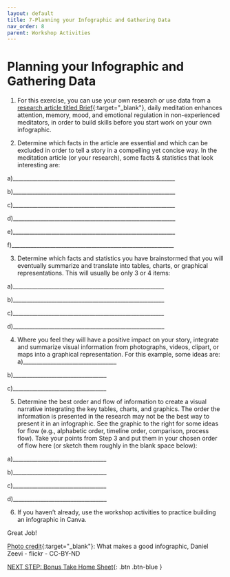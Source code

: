 ```yaml
---
layout: default
title: 7-Planning your Infographic and Gathering Data
nav_order: 8
parent: Workshop Activities
---
```

# Planning your Infographic and Gathering Data
1. For this exercise, you can use your own research or use data from a [research article titled Brief](bit.ly/dsc-infographic-meditate){:target="_blank"}, daily meditation enhances attention, memory, mood, and emotional regulation in non-experienced meditators, in order to build skills before you start work on your own infographic.


2. Determine which facts in the article are essential and which can be excluded in order to tell a story in a compelling yet concise way. In the meditation article (or your research), some facts & statistics that look interesting are: 
  
a)___________________________________________________________


b)___________________________________________________________

c)___________________________________________________________


d)___________________________________________________________


e)___________________________________________________________


f)___________________________________________________________

3. Determine which facts and statistics you have brainstormed that you will eventually summarize and translate into tables, charts, or graphical representations. This will usually be only 3 or 4 items:

a)_______________________________________________________

b)_______________________________________________________

c)_______________________________________________________

d)_______________________________________________________ 

4. Where you feel they will have a positive impact on your story, integrate and summarize visual information from photographs, videos, clipart, or maps into a graphical representation. For this example, some ideas are:
a)__________________________________

b)__________________________________

c)__________________________________

5. Determine the best order and flow of information to create a visual narrative integrating the key tables, charts, and graphics. The order the information is presented in the research may not be the best way to present it in an infographic. See the graphic to the right for some ideas for flow (e.g., alphabetic order, timeline order, comparison, process flow).  Take your points from Step 3 and put them in your chosen order of flow here (or sketch them roughly in the blank space below):

a)__________________________________

b)__________________________________

c)__________________________________

d)__________________________________


6. If you haven’t already, use the workshop activities to practice building an infographic in Canva.

Great Job!

[Photo credit](https://www.flickr.com/photos/dashburst/8448339735/in/photolist-kee8qu-dSxX4V){:target="_blank"}: What makes a good infographic, Daniel Zeevi - flickr - CC-BY-ND

[NEXT STEP: Bonus Take Home Sheet](canva-bonus-sheet.html){: .btn .btn-blue }
